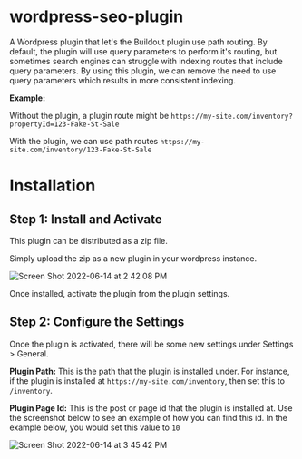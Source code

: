 # wordpress-seo-plugin
A Wordpress plugin that let's the Buildout plugin use path routing. By default, the plugin will use query parameters to perform it's routing, but sometimes search engines can struggle with indexing routes that include query parameters. By using this plugin, we can remove the need to use query parameters which results in more consistent indexing.

**Example:**

Without the plugin, a plugin route might be `https://my-site.com/inventory?propertyId=123-Fake-St-Sale`

With the plugin, we can use path routes `https://my-site.com/inventory/123-Fake-St-Sale`


# Installation

## Step 1: Install and Activate
This plugin can be distributed as a zip file.

Simply upload the zip as a new plugin in your wordpress instance.

![Screen Shot 2022-06-14 at 2 42 08 PM](https://user-images.githubusercontent.com/222549/173674882-16c8b7ab-2219-4c55-8452-7f57f42c6086.png)

Once installed, activate the plugin from the plugin settings.

## Step 2: Configure the Settings
Once the plugin is activated, there will be some new settings under Settings > General.

**Plugin Path:** This is the path that the plugin is installed under. For instance, if the plugin is installed at `https://my-site.com/inventory`, then set this to `/inventory`.

**Plugin Page Id:** This is the post or page id that the plugin is installed at. Use the screenshot below to see an example of how you can find this id. In the example below, you would set this value to `10`

![Screen Shot 2022-06-14 at 3 45 42 PM](https://user-images.githubusercontent.com/222549/173675810-0fb02841-4f03-46fb-a0aa-3209cd631477.png)
